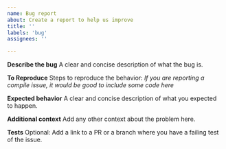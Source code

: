 ```yaml
---
name: Bug report
about: Create a report to help us improve
title: ''
labels: 'bug'
assignees: ''

---
```


**Describe the bug**
A clear and concise description of what the bug is.

**To Reproduce**
Steps to reproduce the behavior:
_If you are reporting a compile issue, it would be good to include some code here_

**Expected behavior**
A clear and concise description of what you expected to happen.

**Additional context**
Add any other context about the problem here.

**Tests**
Optional: Add a link to a PR or a branch where you have a failing test of the issue.
